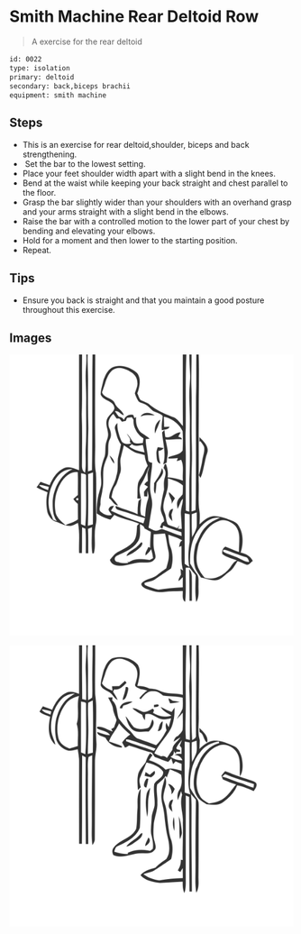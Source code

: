 # Smith Machine Rear Deltoid Row

> A exercise for the rear deltoid

``` 
id: 0022 
type: isolation 
primary: deltoid 
secondary: back,biceps brachii 
equipment: smith machine 
``` 


## Steps


 - This is an exercise for rear deltoid,shoulder, biceps and back strengthening.
 -  Set the bar to the lowest setting.
 - Place your feet shoulder width apart with a slight bend in the knees.
 - Bend at the waist while keeping your back straight and chest parallel to the floor.
 - Grasp the bar slightly wider than your shoulders with an overhand grasp and your arms straight with a slight bend in the elbows.
 - Raise the bar with a controlled motion to the lower part of your chest by bending and elevating your elbows.
 - Hold for a moment and then lower to the starting position.
 - Repeat.

## Tips


 - Ensure you back is straight and that you maintain a good posture throughout this exercise.

## Images

![](./../svg/0022-relaxation.svg "")

![](./../svg/0022-tension.svg "")


